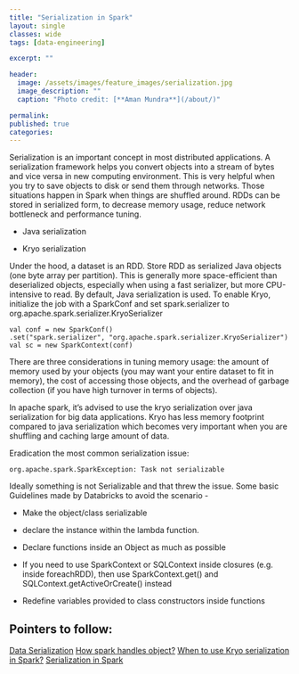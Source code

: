 ```yaml
---
title: "Serialization in Spark"
layout: single
classes: wide
tags: [data-engineering]

excerpt: ""

header:
  image: /assets/images/feature_images/serialization.jpg
  image_description: ""
  caption: "Photo credit: [**Aman Mundra**](/about/)"

permalink:
published: true
categories: 
---
```


Serialization is an important concept in most distributed applications. 
A serialization framework helps you convert objects into a stream of bytes and vice versa in new computing environment. 
This is very helpful when you try to save objects to disk or send them through networks. Those situations happen in Spark when things are 
shuffled around. 
RDDs can be stored in serialized form, to decrease memory usage, reduce network bottleneck and performance tuning.

- Java serialization

- Kryo serialization

Under the hood, a dataset is an RDD. 
Store RDD as serialized Java objects (one byte array per partition). 
This is generally more space-efficient than deserialized objects, especially when using a fast serializer, but more CPU-intensive to read.
By default, Java serialization is used.
To enable Kryo, initialize the job with a SparkConf and set spark.serializer to org.apache.spark.serializer.KryoSerializer

    val conf = new SparkConf()
    .set("spark.serializer", "org.apache.spark.serializer.KryoSerializer")
    val sc = new SparkContext(conf)

There are three considerations in tuning memory usage: the amount of memory used by your objects (you may want your entire dataset to fit in memory), the cost of accessing those objects, and the overhead of garbage collection (if you have high turnover in terms of objects).

In apache spark, it’s advised to use the kryo serialization over java serialization for big data applications. Kryo has less memory footprint compared to java serialization which becomes very important when you are shuffling and caching large amount of data.

Eradication the most common serialization issue:
    
    org.apache.spark.SparkException: Task not serializable

Ideally something is not Serializable and that threw the issue. Some basic Guidelines made by Databricks to avoid the scenario -

- Make the object/class serializable 

- declare the instance within the lambda function.

- Declare functions inside an Object as much as possible

- If you need to use SparkContext or SQLContext inside closures (e.g. inside foreachRDD), then use SparkContext.get() and SQLContext.getActiveOrCreate() instead

- Redefine variables provided to class constructors inside functions


## Pointers to follow:
[Data Serialization](https://spark.apache.org/docs/latest/tuning.html)
[How spark handles object?](https://stackoverflow.com/questions/40596871/how-spark-handles-object)
[When to use Kryo serialization in Spark?](https://stackoverflow.com/questions/40261987/when-to-use-kryo-serialization-in-spark)
[Serialization in Spark](http://www.waitingforcode.com/apache-spark/serialization-in-spark/read)